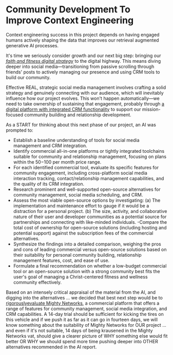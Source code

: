 # Community Development To Improve Context Engineering

Context engineering success in this project depends on having engaged humans actively shaping the data that improves our retrieval augmented generative AI processes.

It's time we seriously consider growth and our next big step: bringing our [*faith and fitness digital strategy*](https://g.co/gemini/share/caaa98270bf1) to the digital highway. This means diving deeper into social media—transitioning from passive scrolling through friends' posts to actively managing our presence and using CRM tools to build our community.

Effective REAL, strategic social media management involves crafting a solid strategy and genuinely connecting with our audience, which will inevitably influence how our project evolves. This won't happen automatically—we need to take ownership of sustaining that engagement, probably through [a digital platform with integrated CRM functionality](https://docs.google.com/document/d/1jJKVhCVOHsoVTt5EzLs_iIK1sLWsvE019-yINkj2aXk/edit?usp=sharing) to support our mission-focused community building and relationship development.

As a START for thinking about this next phase of our project, an AI was prompted to:

- Establish a baseline understanding of tools for social media management and CRM integration.
- Identify commercial all-in-one platforms or tightly integrated toolchains suitable for community and relationship management, focusing on plans within the $50-$100 per month price range.
- For each identified commercial tool, evaluate its specific features for community engagement, including cross-platform social media interaction tracking, contact/relationship management capabilities, and the quality of its CRM integration.
- Research prominent and well-supported open-source alternatives for community management, social media scheduling, and CRM.
-  Assess the most viable open-source options by investigating: (a) The implementation and maintenance effort to gauge if it would be a distraction for a personal project. (b) The size, activity, and collaborative nature of their user and developer communities as a potential source for partnerships and connecting with like-minded individuals.
-Compare the total cost of ownership for open-source solutions (including hosting and potential support) against the subscription fees of the commercial alternatives.
- Synthesize the findings into a detailed comparison, weighing the pros and cons of leading commercial versus open-source solutions based on their suitability for personal community building, relationship management features, cost, and ease of use.
- Formulate a final recommendation on whether a low-budget commercial tool or an open-source solution with a strong community best fits the user's goal of managing a Christ-centered fitness and wellness community effectively.

Based on an intensely critical appraisal of the material from the AI, and digging into the alternatives ... we decided that best next step would be to [rigorouslyevaluate Mighty Networks](https://www.mightynetworks.com/peoplemagic/masterclass/intro), a commercial platform that offers a range of features for community management, social media integration, and CRM capabilities. A 14-day trial should be sufficient for kicking the tires on this vehicle and if we push it as far as it can go in fourteen days, we will know something about the suitability of Mighty Networks for OUR project ... and even if it's not suitable, 14 days of being krausened in the Mighty Networks vat, should give a clearer picture of WHY something else would fit better OR WHY we should spend more time pushing deeper into OTHER alternatives recommended in the AI report.